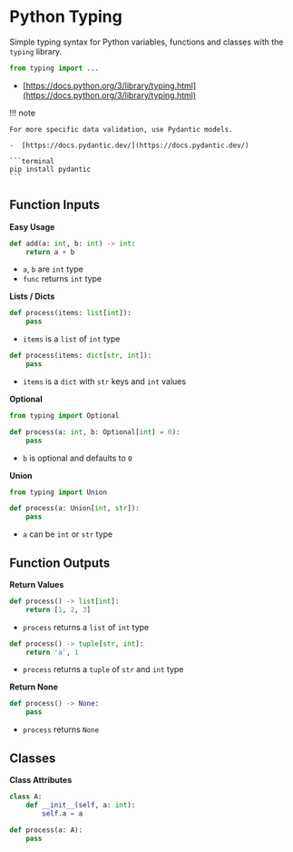 # Python Typing

Simple typing syntax for Python variables, functions and classes with the `typing` library.

```python
from typing import ...
```

-   [https://docs.python.org/3/library/typing.html](https://docs.python.org/3/library/typing.html)

!!! note

    For more specific data validation, use Pydantic models.

    -  [https://docs.pydantic.dev/](https://docs.pydantic.dev/)

    ```terminal
    pip install pydantic
    ```

## Function Inputs

**Easy Usage**

```python
def add(a: int, b: int) -> int:
    return a + b
```

-   `a`, `b` are `int` type
-   `func` returns `int` type

**Lists / Dicts**

```python
def process(items: list[int]):
    pass
```

-   `items` is a `list` of `int` type

```python
def process(items: dict[str, int]):
    pass
```

-   `items` is a `dict` with `str` keys and `int` values

**Optional**

```python
from typing import Optional

def process(a: int, b: Optional[int] = 0):
    pass
```

-   `b` is optional and defaults to `0`

**Union**

```python
from typing import Union

def process(a: Union[int, str]):
    pass
```

-   `a` can be `int` or `str` type

## Function Outputs

**Return Values**

```python
def process() -> list[int]:
    return [1, 2, 3]
```

-   `process` returns a `list` of `int` type

```python
def process() -> tuple[str, int]:
    return 'a', 1
```

-   `process` returns a `tuple` of `str` and `int` type

**Return None**

```python
def process() -> None:
    pass
```

-   `process` returns `None`

## Classes

**Class Attributes**

```python
class A:
    def __init__(self, a: int):
        self.a = a

def process(a: A):
    pass
```
